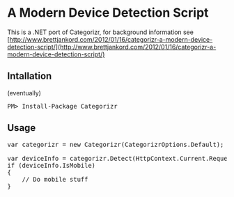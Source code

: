 # A Modern Device Detection Script

This is a .NET port of Categorizr, for background information see [http://www.brettjankord.com/2012/01/16/categorizr-a-modern-device-detection-script/](http://www.brettjankord.com/2012/01/16/categorizr-a-modern-device-detection-script/)

## Intallation

(eventually)

<pre>
PM> Install-Package Categorizr
</pre>

## Usage

<pre>
var categorizr = new Categorizr(CategorizrOptions.Default);

var deviceInfo = categorizr.Detect(HttpContext.Current.Request.UserAgent);
if (deviceInfo.IsMobile)
{
    // Do mobile stuff
}